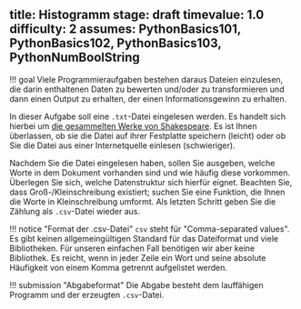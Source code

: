 title: Histogramm
stage: draft
timevalue: 1.0
difficulty: 2
assumes: PythonBasics101, PythonBasics102, PythonBasics103, PythonNumBoolString
---
!!! goal
    Viele Programmieraufgaben bestehen daraus Dateien einzulesen, die darin enthaltenen Daten zu
    bewerten und/oder zu transformieren und dann einen Output zu erhalten, der einen
    Informationsgewinn zu erhalten. 

In dieser Aufgabe soll eine `.txt`-Datei eingelesen werden. 
Es handelt sich hierbei um [die gesammelten Werke von
Shakespeare](https://ocw.mit.edu/ans7870/6/6.006/s08/lecturenotes/files/t8.shakespeare.txt). 
Es ist Ihnen überlassen, ob sie die Datei auf ihrer Festplatte speichern (leicht) oder ob Sie die
Datei aus einer Internetquelle einlesen (schwieriger).

Nachdem Sie die Datei eingelesen haben, sollen Sie ausgeben, welche Worte in dem Dokument vorhanden
sind und wie häufig diese vorkommen.
Überlegen Sie sich, welche Datenstruktur sich hierfür eignet.
Beachten Sie, dass Groß-/Kleinschreibung existiert; suchen Sie eine Funktion, die Ihnen die Worte in
Kleinschreibung umformt.
Als letzten Schritt geben Sie die Zählung als `.csv`-Datei wieder aus.

!!! notice "Format der .csv-Datei"
    `csv` steht für "Comma-separated values".
    Es gibt keinen allgemeingültigen Standard für das Dateiformat und viele Bibliotheken.
    Für unseren einfachen Fall benötigen wir aber keine Bibliothek.
    Es reicht, wenn in jeder Zeile ein Wort und seine absolute Häufigkeit von einem Komma getrennt
    aufgelistet werden.


<!-- Food for thought:

- Diese Aufgabe lässt sich auch mit Kommandozeilenprogrammen lösen. Sie können in der Aufgabe 
`AUFGABENNAME` im Shell-Bereich mehr dazu erfahren. 
- Überlegen Sie sich, wie sie die zehn am häufigsten vorkommenden Worte ausgeben können.
- Überlegen Sie sich, wie sie die zehn am häufigsten vorkommenden Worte mit echt mehr als drei 
Buchstaben ausgeben können. --> 

!!! submission "Abgabeformat"
    Die Abgabe besteht dem lauffähigen Programm und der erzeugten `.csv`-Datei.
